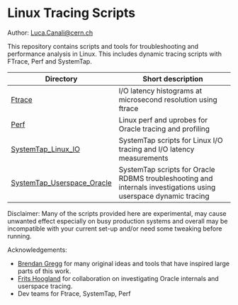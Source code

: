# Linux Tracing Scripts
Author: Luca.Canali@cern.ch

This repository contains scripts and tools for troubleshooting and performance analysis in Linux. This includes dynamic tracing scripts with FTrace, Perf and SystemTap. 

| Directory                  | Short description
| -------------------------- | -------------------------------------------------------------------------------------
| [Ftrace](Ftrace)           | I/O latency histograms at microsecond resolution using ftrace
| [Perf](Perf)               | Linux perf and uprobes for Oracle tracing and profiling
| [SystemTap_Linux_IO](SystemTap_Linux_IO) | SystemTap scripts for Linux I/O tracing and I/O latency measurements
| [SystemTap_Userspace_Oracle](SystemTap_Userspace_Oracle) | SystemTap scripts for Oracle RDBMS troubleshooting and internals investigations using userspace dynamic tracing

Disclaimer:
Many of the scripts provided here are experimental, may cause unwanted effect especially on busy production systems and overall may be incompatible with your current set-up and/or need some tweaking before running.

Acknowledgements:
- [Brendan Gregg](https://twitter.com/brendangregg) for many original ideas and tools that have inspired large parts of this work.
- [Frits Hoogland](https://twitter.com/fritshoogland) for collaboration on investigating Oracle internals and userspace tracing.
- Dev teams for Ftrace, SystemTap, Perf


